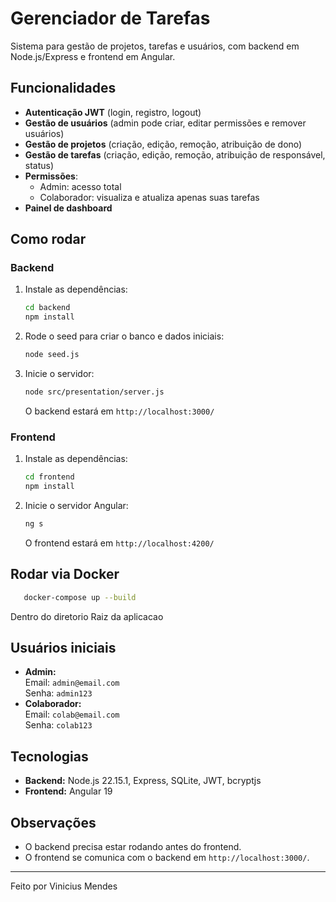 # Gerenciador de Tarefas

Sistema para gestão de projetos, tarefas e usuários, com backend em Node.js/Express e frontend em Angular.

## Funcionalidades

- **Autenticação JWT** (login, registro, logout)
- **Gestão de usuários** (admin pode criar, editar permissões e remover usuários)
- **Gestão de projetos** (criação, edição, remoção, atribuição de dono)
- **Gestão de tarefas** (criação, edição, remoção, atribuição de responsável, status)
- **Permissões**:  
  - Admin: acesso total  
  - Colaborador: visualiza e atualiza apenas suas tarefas
- **Painel de dashboard**

## Como rodar

### Backend

1. Instale as dependências:
   ```sh
   cd backend
   npm install
   ```
2. Rode o seed para criar o banco e dados iniciais:
   ```sh
   node seed.js
   ```
3. Inicie o servidor:
   ```sh
   node src/presentation/server.js
   ```
   O backend estará em `http://localhost:3000/`

### Frontend

1. Instale as dependências:
   ```sh
   cd frontend
   npm install
   ```
2. Inicie o servidor Angular:
   ```sh
   ng s
   ```
   O frontend estará em `http://localhost:4200/`

## Rodar via Docker

```sh
   docker-compose up --build
```
Dentro do diretorio Raiz da aplicacao

## Usuários iniciais

- **Admin:**  
  Email: `admin@email.com`  
  Senha: `admin123`
- **Colaborador:**  
  Email: `colab@email.com`  
  Senha: `colab123`

## Tecnologias

- **Backend:** Node.js 22.15.1, Express, SQLite, JWT, bcryptjs
- **Frontend:** Angular 19

## Observações

- O backend precisa estar rodando antes do frontend.
- O frontend se comunica com o backend em `http://localhost:3000/`.
---

Feito por Vinicius Mendes
